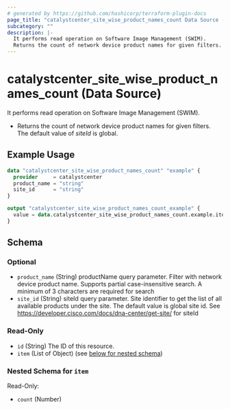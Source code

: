 ```yaml
---
# generated by https://github.com/hashicorp/terraform-plugin-docs
page_title: "catalystcenter_site_wise_product_names_count Data Source - terraform-provider-catalystcenter"
subcategory: ""
description: |-
  It performs read operation on Software Image Management (SWIM).
  Returns the count of network device product names for given filters. The default value of siteId is global.
---
```


# catalystcenter_site_wise_product_names_count (Data Source)

It performs read operation on Software Image Management (SWIM).

- Returns the count of network device product names for given filters. The default value of *siteId* is global.

## Example Usage

```terraform
data "catalystcenter_site_wise_product_names_count" "example" {
  provider     = catalystcenter
  product_name = "string"
  site_id      = "string"
}

output "catalystcenter_site_wise_product_names_count_example" {
  value = data.catalystcenter_site_wise_product_names_count.example.item
}
```

<!-- schema generated by tfplugindocs -->
## Schema

### Optional

- `product_name` (String) productName query parameter. Filter with network device product name. Supports partial case-insensitive search. A minimum of 3 characters are required for search
- `site_id` (String) siteId query parameter. Site identifier to get the list of all available products under the site. The default value is global site id. See https://developer.cisco.com/docs/dna-center/get-site/ for siteId

### Read-Only

- `id` (String) The ID of this resource.
- `item` (List of Object) (see [below for nested schema](#nestedatt--item))

<a id="nestedatt--item"></a>
### Nested Schema for `item`

Read-Only:

- `count` (Number)

